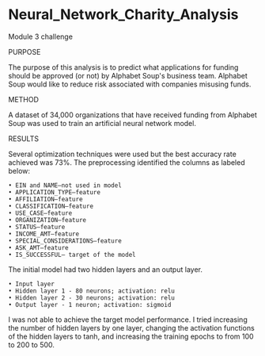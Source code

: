# Neural_Network_Charity_Analysis
Module 3 challenge

PURPOSE

The purpose of this analysis is to predict what applications for funding should be approved (or not) by Alphabet Soup's business team. Alphabet Soup would like to reduce risk associated with companies misusing funds. 

METHOD

A dataset of 34,000 organizations that have received funding from Alphabet Soup was used to train an artificial neural network model.

RESULTS

Several optimization techniques were used but the best accuracy rate achieved was 73%.
The preprocessing identified the columns as labeled below:
	
	• EIN and NAME—not used in model
	• APPLICATION_TYPE—feature
	• AFFILIATION—feature
	• CLASSIFICATION—feature
	• USE_CASE—feature
	• ORGANIZATION—feature
	• STATUS—feature
	• INCOME_AMT—feature
	• SPECIAL_CONSIDERATIONS—feature
	• ASK_AMT—feature
	• IS_SUCCESSFUL— target of the model

The initial model had two hidden layers and an output layer.

	• Input layer
	• Hidden layer 1 - 80 neurons; activation: relu
	• Hidden layer 2 - 30 neurons; activation: relu
	• Output layer - 1 neuron; activation: sigmoid

I was not able to achieve the target model performance. I tried increasing the number of hidden layers by one layer, changing the activation functions of the hidden layers to tanh, and increasing the training epochs to from 100 to 200 to 500. 
